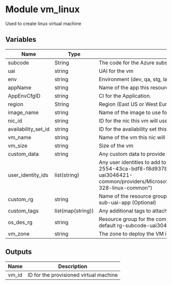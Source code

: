# Module vm_linux

Used to create linux virtual machine

## Variables

| Name                | Type              | Description                                                                                                                                                                                                              |
| ------------------- | ----------------- | ------------------------------------------------------------------------------------------------------------------------------------------------------------------------------------------------------------------------ |
| subcode             | String            | The code for the Azure subscription                                                                                                                                                                                      |
| uai                 | string            | UAI for the vm                                                                                                                                                                                                           |
| env                 | string            | Environment (dev, qa, stg, lab, prd)                                                                                                                                                                                     |
| appName             | string            | Name of the app this resource belongs to                                                                                                                                                                                 |
| AppEnvCfgID         | string            | CI for the Application.                                                                                                                                                                                                  |
| region              | String            | Region (East US or West Europe)                                                                                                                                                                                          |
| image_name          | string            | Name of the image to use for the vm                                                                                                                                                                                      |
| nic_id              | string            | ID for the nic this vm will use                                                                                                                                                                                          |
| availability_set_id | string            | ID for the availability set this vm will use (Optional)                                                                                                                                                                  |
| vm_name             | string            | Name of the vm this nic will belong to                                                                                                                                                                                   |
| vm_size             | string            | Size of the vm                                                                                                                                                                                                           |
| custom_data         | string            | Any custom data to provide to the vm                                                                                                                                                                                     |
| user_identity_ids   | list(string)      | Any user identities to add to the vm (i.e. "/subscriptions/9c1ab385-2554-43ca-bdf8-f8d937bf4a28/resourceGroups/rg-328-uai3046421-common/providers/Microsoft.ManagedIdentity/userAssignedIdentities/mi-328-linux-common") |
| custom_rg           | string            | Name of the resource group to deploy in. If left empty, will default to rg-sub-uai-app (Optional)                                                                                                                        |
| custom_tags         | list(map(string)) | Any additional tags to attach to the vm                                                                                                                                                                                  |
| os_des_rg           | string            | Resource group for the common disk encryption set. Only provide if not in default rg-subcode-uai3047228-common rg.                                                                                                       |
| vm_zone             | string            | The zone to deploy the VM into. Leave empty for default                                                                                                                                                                  |

## Outputs

| Name  | Description                            |
| ----- | -------------------------------------- |
| vm_id | ID for the provisioned virtual machine |
